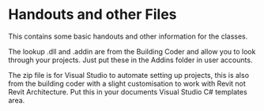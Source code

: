Handouts and other Files
======

This contains some basic handouts and other information for the classes.

The lookup .dll and .addin are from the Building Coder and allow you to look through your projects.
Just put these in the Addins folder in user accounts.

The zip file is for Visual Studio to automate setting up projects, this is also from the building coder with a slight customisation to work with Revit not Revit Architecture. Put this in your documents Visual Studio C# templates area.
